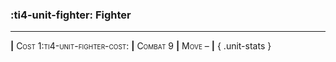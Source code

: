 ### :ti4-unit-fighter: **Fighter**

---

__|__ <span style="font-variant:small-caps;">Cost 1:ti4-unit-fighter-cost:</span> __|__ <span style="font-variant:small-caps;">Combat 9</span> __|__ <span style="font-variant:small-caps;">Move –</span> __|__
{ .unit-stats }
